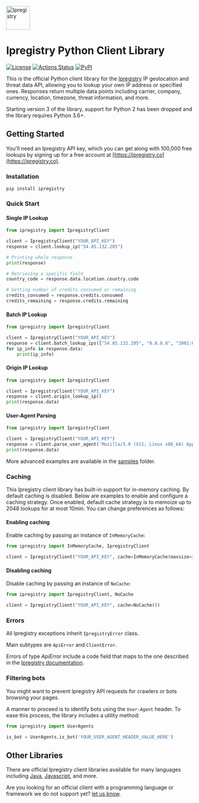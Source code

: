 [<img src="https://cdn.ipregistry.co/icons/icon-72x72.png" alt="Ipregistry" width="64"/>](https://ipregistry.co/) 
# Ipregistry Python Client Library

[![License](http://img.shields.io/:license-apache-blue.svg)](LICENSE)
[![Actions Status](https://github.com/ipregistry/ipregistry-python/workflows/Tests/badge.svg)](https://github.com/ipregistry/ipregistry-python/actions)
[![PyPI](https://img.shields.io/pypi/v/ipregistry)](https://pypi.org/project/ipregistry/)

This is the official Python client library for the [Ipregistry](https://ipregistry.co) IP geolocation and threat data API, 
allowing you to lookup your own IP address or specified ones. Responses return multiple data points including carrier, 
company, currency, location, timezone, threat information, and more.

Starting version 3 of the library, support for Python 2 has been dropped and the library requires Python 3.6+.

## Getting Started

You'll need an Ipregistry API key, which you can get along with 100,000 free lookups by signing up for a free account at [https://ipregistry.co](https://ipregistry.co).

### Installation

```
pip install ipregistry
```

### Quick Start

#### Single IP Lookup

```python
from ipregistry import IpregistryClient

client = IpregistryClient("YOUR_API_KEY")
response = client.lookup_ip("54.85.132.205")

# Printing whole response
print(response)

# Retrieving a specific field
country_code = response.data.location.country.code

# Getting number of credits consumed or remaining
credits_consumed = response.credits.consumed
credits_remaining = response.credits.remaining
```

#### Batch IP Lookup

```python
from ipregistry import IpregistryClient

client = IpregistryClient("YOUR_API_KEY")
response = client.batch_lookup_ips(["54.85.132.205", "8.8.8.8", "2001:67c:2e8:22::c100:68b"])
for ip_info in response.data:
    print(ip_info)
```

#### Origin IP Lookup

```python
from ipregistry import IpregistryClient

client = IpregistryClient("YOUR_API_KEY")
response = client.origin_lookup_ip()
print(response.data)
```

#### User-Agent Parsing

```python
from ipregistry import IpregistryClient

client = IpregistryClient("YOUR_API_KEY")
response = client.parse_user_agent('Mozilla/5.0 (X11; Linux x86_64) AppleWebKit/537.36 (KHTML, like Gecko) Chrome/126.0.0.0 Safari/537.36')
print(response.data)
```

More advanced examples are available in the [samples](https://github.com/ipregistry/ipregistry-python/tree/master/samples) 
folder.

### Caching

This Ipregistry client library has built-in support for in-memory caching. By default caching is disabled. 
Below are examples to enable and configure a caching strategy. Once enabled, default cache strategy is to memoize up to 
2048 lookups for at most 10min. You can change preferences as follows:

#### Enabling caching

Enable caching by passing an instance of `InMemoryCache`:

```python
from ipregistry import InMemoryCache, IpregistryClient

client = IpregistryClient("YOUR_API_KEY", cache=InMemoryCache(maxsize=2048, ttl=600))
```

#### Disabling caching

Disable caching by passing an instance of `NoCache`:

```python
from ipregistry import IpregistryClient, NoCache

client = IpregistryClient("YOUR_API_KEY", cache=NoCache())
```

### Errors

All Ipregistry exceptions inherit `IpregistryError` class.

Main subtypes are `ApiError` and `ClientError`.

Errors of type _ApiError_ include a code field that maps to the one described in the [Ipregistry documentation](https://ipregistry.co/docs/errors).

### Filtering bots

You might want to prevent Ipregistry API requests for crawlers or bots browsing your pages.

A manner to proceed is to identify bots using the `User-Agent` header. 
To ease this process, the library includes a utility method:

```python
from ipregistry import UserAgents

is_bot = UserAgents.is_bot('YOUR_USER_AGENT_HEADER_VALUE_HERE')
```

## Other Libraries

There are official Ipregistry client libraries available for many languages including 
[Java](https://github.com/ipregistry/ipregistry-java), 
[Javascript](https://github.com/ipregistry/ipregistry-javascript), and more.

Are you looking for an official client with a programming language or framework we do not support yet? 
[let us know](mailto:support@ipregistry.co).
